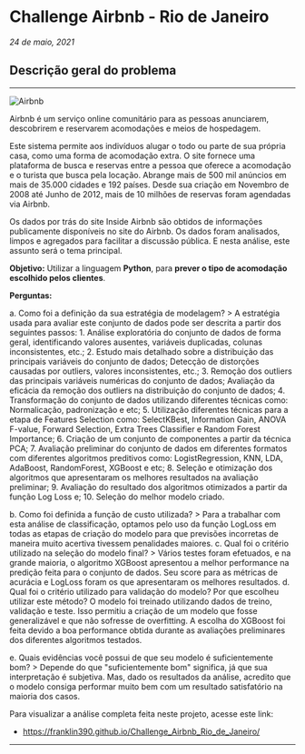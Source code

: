 # **Challenge Airbnb - Rio de Janeiro**

*24 de maio, 2021*

## **Descrição geral do problema**

---

![Airbnb](https://marcas-logos.net/wp-content/uploads/2020/03/Airbnb-logo.png)

Airbnb é um serviço online comunitário para as pessoas anunciarem, descobrirem e reservarem acomodações e meios de hospedagem.

Este sistema permite aos indivíduos alugar o todo ou parte de sua própria casa, como uma forma de acomodação extra. O site fornece uma plataforma de busca e reservas entre a pessoa que oferece a acomodação e o turista que busca pela locação. Abrange mais de 500 mil anúncios em mais de 35.000 cidades e 192 países. Desde sua criação em Novembro de 2008 até Junho de 2012, mais de 10 milhões de reservas foram agendadas via Airbnb.

Os dados por trás do site Inside Airbnb são obtidos de informações publicamente disponíveis no site do Airbnb. Os dados foram analisados, limpos e agregados para facilitar a discussão pública. E nesta análise, este assunto será o tema principal.


**Objetivo:** Utilizar a linguagem **Python**, para **prever o tipo de acomodação escolhido pelos clientes**.

**Perguntas:**

a. Como foi a definição da sua estratégia de modelagem?
	> A estratégia usada para avaliar este conjunto de dados pode ser descrita a partir dos seguintes passos:
		1. Análise exploratória do conjunto de dados de forma geral, identificando valores ausentes, variáveis duplicadas, colunas inconsistentes, etc.;
		2. Estudo mais detalhado sobre a distribuição das principais variáveis do conjunto de dados; Detecção de distorções causadas por outliers, valores inconsistentes, etc.;
		3. Remoção dos outliers das principais variáveis numéricas do conjunto de dados; Avaliação da eficácia da remoção dos outliers na distribuição do conjunto de dados;
		4. Transformação do conjunto de dados utilizando diferentes técnicas como: Normalicação, padronização e etc;
		5. Utilização diferentes técnicas para a etapa de Features Selection como: SelectKBest, Information Gain, ANOVA F-value, Forward Selection, Extra Trees Classifier e Random Forest Importance;
		6. Criação de um conjunto de componentes a partir da técnica PCA;
		7. Avaliação preliminar do conjunto de dados em diferentes formatos com diferentes algoritmos preditivos como: LogistRegression, KNN, LDA, AdaBoost, RandomForest, XGBoost e etc;
		8. Seleção e otimização dos algoritmos que apresentaram os melhores resultados na avaliação preliminar;
		9. Avaliação do resultado dos algoritmos otimizados a partir da função Log Loss e;
		10. Seleção do melhor modelo criado.

b. Como foi definida a função de custo utilizada?
	> Para a trabalhar com esta análise de classificação, optamos pelo uso da função LogLoss em todas as etapas de criação do modelo para que previsões incorretas de maneira muito acertiva tivessem penalidades maiores.
c. Qual foi o critério utilizado na seleção do modelo final?
	> Vários testes foram efetuados, e na grande maioria, o algoritmo XGBoost apresentou a melhor performance na predição feita para o conjunto de dados. Seu score para as métricas de acurácia e LogLoss foram os que apresentaram os melhores resultados.
d. Qual foi o critério utilizado para validação do modelo? Por que escolheu utilizar este método?
	O modelo foi treinado utilizando dados de treino, validação e teste. Isso permitiu a criação de um modelo que fosse generalizável e que não sofresse de overfitting. A escolha do XGBoost foi feita devido a boa performance obtida durante as avaliações preliminares dos diferentes algoritmos testados.
	
e. Quais evidências você possui de que seu modelo é suficientemente bom?
	> Depende do que "suficientemente bom" significa, já que sua interpretação é subjetiva. Mas, dado os resultados da análise, acredito que o modelo consiga performar muito bem com um resultado satisfatório na maioria dos casos.

Para visualizar a análise completa feita neste projeto, acesse este link:

* https://franklin390.github.io/Challenge_Airbnb_Rio_de_Janeiro/

---

